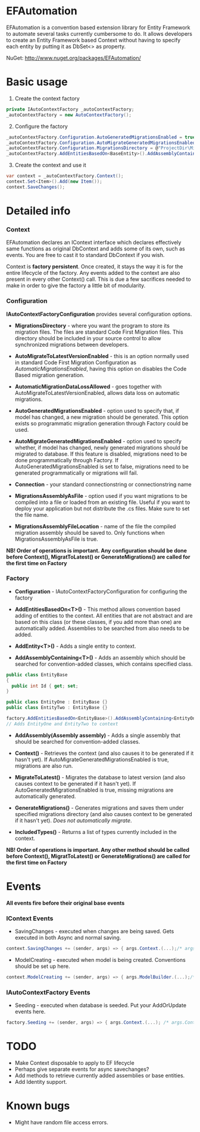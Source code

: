 EFAutomation
============

EFAutomation is a convention based extension library for Entity Framework to automate several tasks currently cumbersome to do. It allows developers to create an Entity Framework based Context without having to specify each entity by putting it as DbSet<> as property. 

NuGet: http://www.nuget.org/packages/EFAutomation/

Basic usage
============

1) Create the context factory
```c#
private IAutoContextFactory _autoContextFactory;
_autoContextFactory = new AutoContextFactory();
```

2) Configure the factory
```c#
_autoContextFactory.Configuration.AutoGeneratedMigrationsEnabled = true; 
_autoContextFactory.Configuration.AutoMigrateGeneratedMigrationsEnabled = true;
_autoContextFactory.Configuration.MigrationsDirectory = @"ProjectDir\Migrations";
_autoContextFactory.AddEntitiesBasedOn<BaseEntity>().AddAssemblyContaining<BaseEntity>();
```
3) Create the context and use it
```c#
var context = _autoContextFactory.Context();
context.Set<Item>().Add(new Item());
context.SaveChanges();
```

Detailed info
=============

### Context
EFAutomation declares an IContext interface which declares effectively same functions as original DbContext and adds some of its own, such as events. You are free to cast it to standard DbContext if you wish.

Context is **factory persistent**. Once created, it stays the way it is for the entire lifecycle of the factory. Any events added to the context are also present in every other Context() call. This is due a few sacrifices needed to make in order to give the factory a little bit of modularity.

### Configuration
**IAutoContextFactoryConfiguration** provides several configuration options. 
* **MigrationsDirectory** - where you want the program to store its migration files. The files are standard Code First Migration files. This directory should be included in your source control to allow synchronized migrations between developers.

* **AutoMigrateToLatestVersionEnabled** - this is an option normally used in standard Code First Migration Configuration as _AutomaticMigrationsEnabled_, having this option on disables the Code Based migration generation.

* **AutomaticMigrationDataLossAllowed** - goes together with AutoMigrateToLatestVersionEnabled, allows data loss on automatic migrations.

* **AutoGeneratedMigrationsEnabled** - option used to specify that, if model has changed, a new migration should be generated. This option exists so programmatic migration generation through Factory could be used.

* **AutoMigrateGeneratedMigrationsEnabled** - option used to specify whether, if model has changed, newly generated migrations should be migrated to database. If this feature is disabled, migrations need to be done programmatically through Factory. If AutoGeneratedMigrationsEnabled is set to false, migrations need to be generated programmatically or migrations will fail.

* **Connection** - your standard connectionstring or connectionstring name

* **MigrationsAssemblyAsFile** - option used if you want migrations to be compiled into a file or loaded from an existing file. Useful if you want to deploy your application but not distribute the .cs  files. Make sure to set the file name.

* **MigrationsAssemblyFileLocation** - name of the file the compiled migration assembly should be saved to. Only functions when MigrationsAssemblyAsFile is true.

**NB! Order of operations is important. Any configuration should be done before Context(), MigratToLatest() or GenerateMigrations() are called for the first time on Factory**

### Factory
* **Configuration** - IAutoContextFactoryConfiguration for configuring the factory

* **AddEntitiesBasedOn&lt;T&gt;()** - This method allows convention based adding of entities to the context. All entities that are not abstract and are based on this class (or these classes, if you add more than one) are automatically added. Assemblies to be searched from also needs to be added.

* **AddEntity&lt;T&gt;()** - Adds a single entity to context.

* **AddAssemblyContaining&lt;T&gt;()** - Adds an assembly which should be searched for convention-added classes, which contains specified class.
```c#
public class EntityBase
{
  public int Id { get; set;
}

public class EntityOne : EntityBase {}
public class EntityTwo : EntityBase {}

factory.AddEntitiesBasedOn<EntityBase>().AddAssemblyContaining<EntityOne>(); 
// Adds EntityOne and EntityTwo to context
```

* **AddAssembly(Assembly assembly)** - Adds a single assembly that should be searched for convention-added classes.

* **Context()** - Retrieves the context (and also causes it to be generated if it hasn't yet). If AutoMigrateGeneratedMigrationsEnabled is true, migrations are also run.

* **MigrateToLatest()** - Migrates the database to latest version (and also causes context to be generated if it hasn't yet). If AutoGeneratedMigrationsEnabled is true, missing migrations are automatically generated.

* **GenerateMigrations()** - Generates migrations and saves them under specified migrations directory (and also causes context to be generated if it hasn't yet). _Does not automatically migrate_.

* **IncludedTypes()** - Returns a list of types currently included in the context.

**NB! Order of operations is important. Any other method should be called before Context(), MigratToLatest() or GenerateMigrations() are called for the first time on Factory** 

Events
==========
**All events fire before their original base events**

### IContext Events
* SavingChanges - executed when changes are being saved. Gets executed in both Async and normal saving.
```c#
context.SavingChanges += (sender, args) => { args.Context.(...);/* args.Context is IContext */ };
```

* ModelCreating - executed when model is being created. Conventions should be set up here.
```c#
context.ModelCreating += (sender, args) => { args.ModelBuilder.(...);/* args.ModelBuilder is standard DbModelBuilder */};
```

### IAutoContextFactory Events
* Seeding - executed when database is seeded. Put your AddOrUpdate events here.
```c#
factory.Seeding += (sender, args) => { args.Context.(...); /* args.Context is IContext */ };
```


TODO
==========
* Make Context disposable to apply to EF lifecycle
* Perhaps give separate events for async savechanges?
* Add methods to retrieve currently added assemblies or base entities.
* Add Identity support.

Known bugs
==========
* Might have random file access errors.
